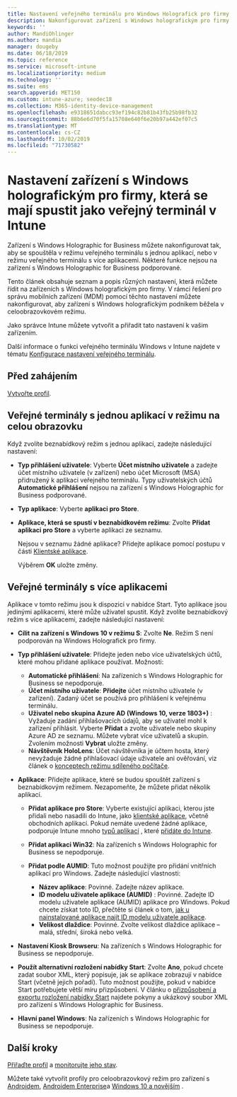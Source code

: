 ```yaml
---
title: Nastavení veřejného terminálu pro Windows Holografick pro firmy v Microsoft Intune – Azure | Microsoft Docs
description: Nakonfigurovat zařízení s Windows holografickým pro firmy jako veřejné terminály s jednou aplikací a s více aplikacemi, přizpůsobit nabídku Start, přidat aplikace, zobrazit panel úloh a nakonfigurovat webový prohlížeč v Microsoft Intune.
keywords: ''
author: MandiOhlinger
ms.author: mandia
manager: dougeby
ms.date: 06/18/2019
ms.topic: reference
ms.service: microsoft-intune
ms.localizationpriority: medium
ms.technology: ''
ms.suite: ems
search.appverid: MET150
ms.custom: intune-azure; seodec18
ms.collection: M365-identity-device-management
ms.openlocfilehash: e9318651dabcc93ef194c82b81b43fb25b98fb32
ms.sourcegitcommit: 88b6e6d70f5fa15708e640f6e20b97a442ef07c5
ms.translationtype: MT
ms.contentlocale: cs-CZ
ms.lasthandoff: 10/02/2019
ms.locfileid: "71730582"
---
```

# <a name="windows-holographic-for-business-device-settings-to-run-as-a-kiosk-in-intune"></a>Nastavení zařízení s Windows holografickým pro firmy, která se mají spustit jako veřejný terminál v Intune

Zařízení s Windows Holographic for Business můžete nakonfigurovat tak, aby se spouštěla v režimu veřejného terminálu s jednou aplikací, nebo v režimu veřejného terminálu s více aplikacemi. Některé funkce nejsou na zařízení s Windows Holographic for Business podporované.

Tento článek obsahuje seznam a popis různých nastavení, která můžete řídit na zařízeních s Windows holografickým pro firmy. V rámci řešení pro správu mobilních zařízení (MDM) pomocí těchto nastavení můžete nakonfigurovat, aby zařízení s Windows holografickým podnikem běžela v celoobrazovkovém režimu.

Jako správce Intune můžete vytvořit a přiřadit tato nastavení k vašim zařízením.

Další informace o funkci veřejného terminálu Windows v Intune najdete v tématu [Konfigurace nastavení veřejného terminálu](kiosk-settings.md).

## <a name="before-you-begin"></a>Před zahájením

[Vytvořte profil](kiosk-settings.md#create-the-profile).

## <a name="single-full-screen-app-kiosks"></a>Veřejné terminály s jednou aplikací v režimu na celou obrazovku

Když zvolíte beznabídkový režim s jednou aplikací, zadejte následující nastavení:

- **Typ přihlášení uživatele**: Vyberte **Účet místního uživatele** a zadejte účet místního uživatele (v zařízení) nebo účet Microsoft (MSA) přidružený k aplikaci veřejného terminálu. Typy uživatelských účtů **Automatické přihlášení** nejsou na zařízení s Windows Holographic for Business podporované.

- **Typ aplikace**: Vyberte **aplikaci pro Store**.

- **Aplikace, která se spustí v beznabídkovém režimu**: Zvolte **Přidat aplikaci pro Store** a vyberte aplikaci ze seznamu.

    Nejsou v seznamu žádné aplikace? Přidejte aplikace pomocí postupu v části [Klientské aplikace](../apps/apps-add.md).

    Výběrem **OK** uložte změny.

## <a name="multi-app-kiosks"></a>Veřejné terminály s více aplikacemi

Aplikace v tomto režimu jsou k dispozici v nabídce Start. Tyto aplikace jsou jedinými aplikacemi, které může uživatel spustit. Když zvolíte beznabídkový režim s více aplikacemi, zadejte následující nastavení:

- **Cílit na zařízení s Windows 10 v režimu S**: Zvolte **Ne**. Režim S není podporován na Windows Holografick pro firmy.

- **Typ přihlášení uživatele**: Přidejte jeden nebo více uživatelských účtů, které mohou přidané aplikace používat. Možnosti: 

  - **Automatické přihlášení**: Na zařízeních s Windows Holographic for Business se nepodporuje.
  - **Účet místního uživatele**: **Přidejte** účet místního uživatele (v zařízení). Zadaný účet se používá pro přihlášení k veřejnému terminálu.
  - **Uživatel nebo skupina Azure AD (Windows 10, verze 1803+)** : Vyžaduje zadání přihlašovacích údajů, aby se uživatel mohl k zařízení přihlásit. Vyberte **Přidat** a zvolte uživatele nebo skupiny Azure AD ze seznamu. Můžete vybrat více uživatelů a skupin. Zvolením možnosti **Vybrat** uložte změny.
  - **Návštěvník HoloLens**: Účet návštěvníka je účtem hosta, který nevyžaduje žádné přihlašovací údaje uživatele ani ověřování, viz článek o [konceptech režimu sdíleného počítače](https://docs.microsoft.com/windows/configuration/set-up-shared-or-guest-pc#shared-pc-mode-concepts).

- **Aplikace**: Přidejte aplikace, které se budou spouštět zařízení s beznabídkovým režimem. Nezapomeňte, že můžete přidat několik aplikací.

  - **Přidat aplikace pro Store**: Vyberte existující aplikaci, kterou jste přidali nebo nasadili do Intune, jako [klientské aplikace](../apps/apps-add.md), včetně obchodních aplikací. Pokud nemáte uvedené žádné aplikace, podporuje Intune mnoho [typů aplikací](../apps/apps-add.md) , které [přidáte do Intune](../apps/store-apps-windows.md).
  - **Přidat aplikaci Win32**: Na zařízeních s Windows Holographic for Business se nepodporuje.
  - **Přidat podle AUMID**: Tuto možnost použijte pro přidání vnitřních aplikací pro Windows. Zadejte následující vlastnosti: 

    - **Název aplikace**: Povinné. Zadejte název aplikace.
    - **ID modelu uživatele aplikace (AUMID)** : Povinné. Zadejte ID modelu uživatele aplikace (AUMID) aplikace pro Windows. Pokud chcete získat toto ID, přečtěte si článek o tom, [jak u nainstalované aplikace najít ID modelu uživatele aplikace](https://docs.microsoft.com/windows-hardware/customize/enterprise/find-the-application-user-model-id-of-an-installed-app).
    - **Velikost dlaždice**: Povinné. Zvolte velikost dlaždice aplikace – malá, střední, široká nebo velká.

- **Nastavení Kiosk Browseru**: Na zařízeních s Windows Holographic for Business se nepodporuje.

- **Použít alternativní rozložení nabídky Start**: Zvolte **Ano**, pokud chcete zadat soubor XML, který popisuje, jak se aplikace zobrazují v nabídce Start (včetně jejich pořadí). Tuto možnost použijte, pokud v nabídce Start potřebujete větší míru přizpůsobení. V článku o [přizpůsobení a exportu rozložení nabídky Start](https://docs.microsoft.com/hololens/hololens-kiosk#start-layout-for-hololens) najdete pokyny a ukázkový soubor XML pro zařízení s Windows Holographic for Business.

- **Hlavní panel Windows**: Na zařízeních s Windows Holographic for Business se nepodporuje.

## <a name="next-steps"></a>Další kroky

[Přiřaďte profil](device-profile-assign.md) a [monitorujte jeho stav](device-profile-monitor.md).

Můžete také vytvořit profily pro celoobrazovkový režim pro zařízení s [Androidem](device-restrictions-android.md#kiosk), [Androidem Enterprise](device-restrictions-android-for-work.md#dedicated-device-settings)a [Windows 10 a novějším](kiosk-settings-windows.md) .
